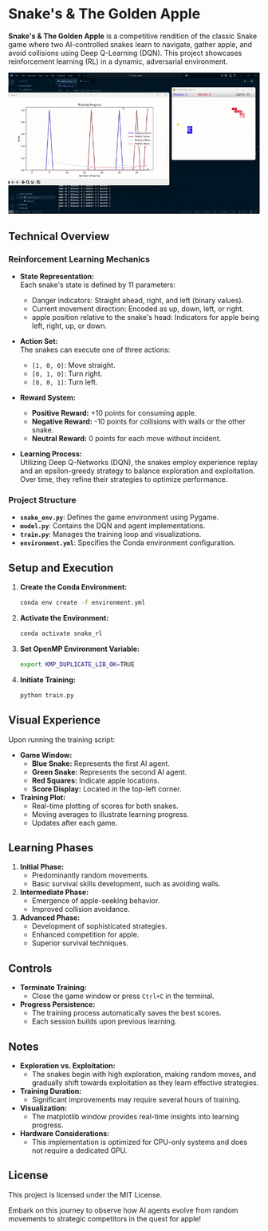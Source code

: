 
# Snake's & The Golden Apple

**Snake's & The Golden Apple** is a competitive rendition of the classic Snake game where two AI-controlled snakes learn to navigate, gather apple, and avoid collisions using Deep Q-Learning (DQN). This project showcases reinforcement learning (RL) in a dynamic, adversarial environment.

![Snake Animation](Snake_RL.gif)

## Technical Overview

### Reinforcement Learning Mechanics

- **State Representation:**  
  Each snake's state is defined by 11 parameters:
  - Danger indicators: Straight ahead, right, and left (binary values).
  - Current movement direction: Encoded as up, down, left, or right.
  - apple position relative to the snake's head: Indicators for apple being left, right, up, or down.

- **Action Set:**  
  The snakes can execute one of three actions:
  - `[1, 0, 0]`: Move straight.
  - `[0, 1, 0]`: Turn right.
  - `[0, 0, 1]`: Turn left.

- **Reward System:**  
  - **Positive Reward:** +10 points for consuming apple.
  - **Negative Reward:** -10 points for collisions with walls or the other snake.
  - **Neutral Reward:** 0 points for each move without incident.

- **Learning Process:**  
  Utilizing Deep Q-Networks (DQN), the snakes employ experience replay and an epsilon-greedy strategy to balance exploration and exploitation. Over time, they refine their strategies to optimize performance.

### Project Structure

- **`snake_env.py`**: Defines the game environment using Pygame.
- **`model.py`**: Contains the DQN and agent implementations.
- **`train.py`**: Manages the training loop and visualizations.
- **`environment.yml`**: Specifies the Conda environment configuration.

## Setup and Execution

1. **Create the Conda Environment:**
   ```bash
   conda env create -f environment.yml
   ```

2. **Activate the Environment:**
   ```bash
   conda activate snake_rl
   ```

3. **Set OpenMP Environment Variable:**
   ```bash
   export KMP_DUPLICATE_LIB_OK=TRUE
   ```

4. **Initiate Training:**
   ```bash
   python train.py
   ```

## Visual Experience
Upon running the training script:
* **Game Window:**
   * **Blue Snake:** Represents the first AI agent.
   * **Green Snake:** Represents the second AI agent.
   * **Red Squares:** Indicate apple locations.
   * **Score Display:** Located in the top-left corner.
* **Training Plot:**
   * Real-time plotting of scores for both snakes.
   * Moving averages to illustrate learning progress.
   * Updates after each game.

## Learning Phases
1. **Initial Phase:**
   * Predominantly random movements.
   * Basic survival skills development, such as avoiding walls.
2. **Intermediate Phase:**
   * Emergence of apple-seeking behavior.
   * Improved collision avoidance.
3. **Advanced Phase:**
   * Development of sophisticated strategies.
   * Enhanced competition for apple.
   * Superior survival techniques.

## Controls
* **Terminate Training:**
   * Close the game window or press `Ctrl+C` in the terminal.
* **Progress Persistence:**
   * The training process automatically saves the best scores.
   * Each session builds upon previous learning.

## Notes
* **Exploration vs. Exploitation:**
   * The snakes begin with high exploration, making random moves, and gradually shift towards exploitation as they learn effective strategies.
* **Training Duration:**
   * Significant improvements may require several hours of training.
* **Visualization:**
   * The matplotlib window provides real-time insights into learning progress.
* **Hardware Considerations:**
   * This implementation is optimized for CPU-only systems and does not require a dedicated GPU.

## License
This project is licensed under the MIT License.

Embark on this journey to observe how AI agents evolve from random movements to strategic competitors in the quest for apple!